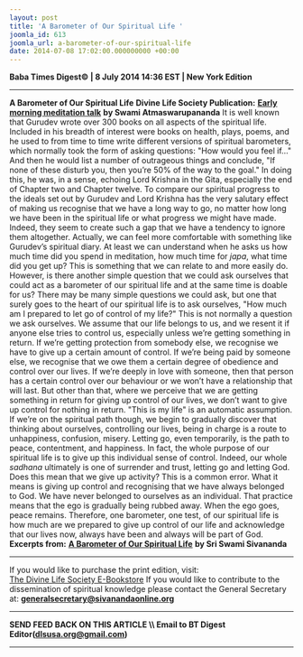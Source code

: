 ```yaml
---
layout: post
title: 'A Barometer of Our Spiritual Life '
joomla_id: 613
joomla_url: a-barometer-of-our-spiritual-life
date: 2014-07-08 17:02:00.000000000 +00:00
---
```

**Baba Times Digest© | 8 July 2014 14:36 EST | New York Edition**
* * *  
 **A Barometer of Our Spiritual Life**
**Divine Life Society Publication:** [**Early morning meditation talk**](http://www.dlshq.org/messages/barospirit.htm) **by Swami Atmaswarupananda**
It is well known that Gurudev wrote over 300 books on all aspects of the spiritual life. Included in his breadth of interest were books on health, plays, poems, and he used to from time to time write different versions of spiritual barometers, which normally took the form of asking questions: "How would you feel if…" And then he would list a number of outrageous things and conclude, "If none of these disturb you, then you’re 50% of the way to the goal." In doing this, he was, in a sense, echoing Lord Krishna in the Gita, especially the end of Chapter two and Chapter twelve.
To compare our spiritual progress to the ideals set out by Gurudev and Lord Krishna has the very salutary effect of making us recognise that we have a long way to go, no matter how long we have been in the spiritual life or what progress we might have made. Indeed, they seem to create such a gap that we have a tendency to ignore them altogether. Actually, we can feel more comfortable with something like Gurudev’s spiritual diary. At least we can understand when he asks us how much time did you spend in meditation, how much time for _japa_, what time did you get up? This is something that we can relate to and more easily do.
However, is there another simple question that we could ask ourselves that could act as a barometer of our spiritual life and at the same time is doable for us? There may be many simple questions we could ask, but one that surely goes to the heart of our spiritual life is to ask ourselves, "How much am I prepared to let go of control of my life?"
This is not normally a question we ask ourselves. We assume that our life belongs to us, and we resent it if anyone else tries to control us, especially unless we’re getting something in return. If we’re getting protection from somebody else, we recognise we have to give up a certain amount of control. If we’re being paid by someone else, we recognise that we owe them a certain degree of obedience and control over our lives. If we’re deeply in love with someone, then that person has a certain control over our behaviour or we won’t have a relationship that will last. But other than that, where we perceive that we are getting something in return for giving up control of our lives, we don’t want to give up control for nothing in return. "This is my life" is an automatic assumption.
If we’re on the spiritual path though, we begin to gradually discover that thinking about ourselves, controlling our lives, being in charge is a route to unhappiness, confusion, misery. Letting go, even temporarily, is the path to peace, contentment, and happiness. In fact, the whole purpose of our spiritual life is to give up this individual sense of control. Indeed, our whole _sadhana_ ultimately is one of surrender and trust, letting go and letting God.
Does this mean that we give up activity? This is a common error. What it means is giving up control and recognising that we have always belonged to God. We have never belonged to ourselves as an individual. That practice means that the ego is gradually being rubbed away. When the ego goes, peace remains. Therefore, one barometer, one test, of our spiritual life is how much are we prepared to give up control of our life and acknowledge that our lives now, always have been and always will be part of God.
**Excerpts from:**
[**A Barometer of Our Spiritual Life**](http://www.dlshq.org/messages/barospirit.htm) **by Sri Swami Sivananda**
* * *  
If you would like to purchase the print edition, visit:   
[The Divine Life Society E-Bookstore](http://www.dlshq.org/download/download.htm)
If you would like to contribute to the dissemination of spiritual knowledge please contact the General Secretary at:
[**generalsecretary@sivanandaonline.org**](mailto:generalsecretary@sivanandaonline.org?subject=Contribution%20to%20Dissemination%20of%20Spiritual%20Knowledge)
* * *
**SEND FEED BACK ON THIS ARTICLE \\\ Email to BT Digest Editor[](mailto:dlsusa.org@gmail.com?subject=DLS%20Posts)(dlsusa.org@gmail.com)**
* * *
  
